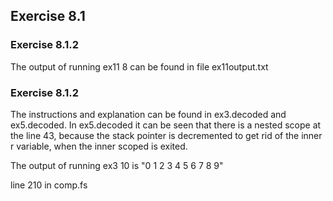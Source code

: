 ## Exercise 8.1

### Exercise 8.1.2
The output of running ex11 8 can be found in file ex11output.txt

### Exercise 8.1.2
The instructions and explanation can be found in ex3.decoded and ex5.decoded.
In ex5.decoded it can be seen that there is a nested scope at the line 43, because the stack pointer is decremented to get rid of the inner r variable, when the inner scoped is exited.

The output of running ex3 10 is "0 1 2 3 4 5 6 7 8 9"


line 210 in comp.fs